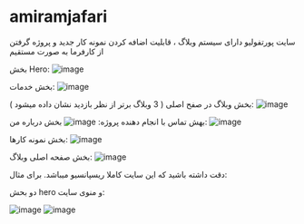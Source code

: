 # amiramjafari
سایت پورتفولیو
دارای سیستم وبلاگ ، قابلیت اضافه کردن نمونه کار جدید و پروژه گرفتن از کارفرما به صورت مستقیم

بخش Hero:
![image](https://github.com/user-attachments/assets/971df3ff-d9a8-4725-a3c4-e07c973d7576)

بخش خدمات:
![image](https://github.com/user-attachments/assets/2a45a7d4-c32f-46b1-a29f-6b3baf308fef)

بخش وبلاگ در صفح اصلی ( 3 وبلاگ برتر از نظر بازدید نشان داده میشود ):
![image](https://github.com/user-attachments/assets/9cc836f1-00ec-4f46-819e-b2e396406dc3)

بهش تماس با انجام دهنده پروژه:
![image](https://github.com/user-attachments/assets/f6ce1fc2-2c99-42aa-a5ac-8e9e90e79973)
 بخش درباره من:
 ![image](https://github.com/user-attachments/assets/fc5122f1-ee2b-4883-b7d2-4a8620cdd64f)

بخش نمونه کارها:
![image](https://github.com/user-attachments/assets/fadfac3f-6e1e-42d1-b986-778aac42b4f3)

بخش صفحه اصلی وبلاگ:
![image](https://github.com/user-attachments/assets/5f473937-c8d3-48fe-8984-83d6c19e7b5d)

دقت داشته باشید که این سایت کاملا ریسپانسیو میباشد.
برای مثال:

دو بحش hero و منوی سایت:

![image](https://github.com/user-attachments/assets/f957dedc-3f91-4389-bd04-8dc95080fa3f)
![image](https://github.com/user-attachments/assets/e00cd3f7-f833-4899-bd16-a04a252d49b6)

